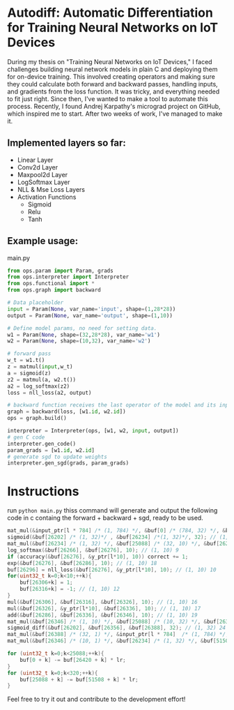 # Autodiff: Automatic Differentiation for Training Neural Networks on IoT Devices
During my thesis on "Training Neural Networks on IoT Devices," I faced challenges building neural network models in plain C and deploying them for on-device training. This involved creating operators and making sure they could calculate both forward and backward passes, handling inputs, and gradients from the loss function. It was tricky, and everything needed to fit just right. Since then, I've wanted to make a tool to automate this process. Recently, I found Andrej Karpathy's micrograd project on GitHub, which inspired me to start. After two weeks of work, I've managed to make it.

Implemented layers so far:
-----------------------
- Linear Layer
- Conv2d Layer
- Maxpool2d Layer
- LogSoftmax Layer
- NLL & Mse Loss Layers
- Activation Functions
    - Sigmoid
    - Relu
    - Tanh
 
Example usage:
-----------
main.py
```python
from ops.param import Param, grads
from ops.interpreter import Interpreter
from ops.functional import *
from ops.graph import backward

# Data placeholder
input = Param(None, var_name='input', shape=(1,28*28))
output = Param(None, var_name='output', shape=(1,10))

# Define model params, no need for setting data.
w1 = Param(None, shape=(32,28*28), var_name='w1')
w2 = Param(None, shape=(10,32), var_name='w2')

# forward pass
w_t = w1.t()
z = matmul(input,w_t)
a = sigmoid(z)
z2 = matmul(a, w2.t())
a2 = log_softmax(z2)
loss = nll_loss(a2, output)

# backward function receives the last operator of the model and its inputs
graph = backward(loss, [w1.id, w2.id])
ops = graph.build()

interpreter = Interpreter(ops, [w1, w2, input, output])
# gen C code
interpreter.gen_code()
param_grads = [w1.id, w2.id]
# generate sgd to update weights
interpreter.gen_sgd(grads, param_grads)
```

# Instructions
run 
```python main.py``` thiss command will generate and output the following code in c containg the forward + backward + sgd, ready to be used.
```c
mat_mul(&input_ptr[l * 784] /* (1, 784) */, &buf[0] /* (784, 32) */, &buf[26202] /* (1, 32) */, 1, 784, 784, 1, 784, 32, 1, 784); // (1, 32) 5
sigmoid(&buf[26202] /* (1, 32)*/ , &buf[26234] /*(1, 32)*/, 32); // (1, 32) 6
mat_mul(&buf[26234] /* (1, 32) */, &buf[25088] /* (32, 10) */, &buf[26266] /* (1, 10) */, 1, 32, 32, 1, 32, 10, 1, 32); // (1, 10) 8
log_softmax(&buf[26266], &buf[26276], 10); // (1, 10) 9
if (accuracy(&buf[26276], &y_ptr[l*10], 10)) correct += 1;
exp(&buf[26276], &buf[26286], 10); // (1, 10) 18
buf[26296] = nll_loss(&buf[26276], &y_ptr[l*10], 10); // (1, 10) 10
for(uint32_t k=0;k<10;++k){
    buf[26306+k] = 1;
    buf[26316+k] = -1; // (1, 10) 12
}
mul(&buf[26306], &buf[26316], &buf[26326], 10); // (1, 10) 16
mul(&buf[26326], &y_ptr[l*10], &buf[26336], 10); // (1, 10) 17
add(&buf[26286], &buf[26336], &buf[26346], 10); // (1, 10) 19
mat_mul(&buf[26346] /* (1, 10) */, &buf[25088] /* (10, 32) */, &buf[26356] /* (1, 32) */, 1, 10, 10, 1, 10, 32, 32, 1); // (1, 32) 23
sigmoid_diff(&buf[26202], &buf[26356], &buf[26388], 32); // (1, 32) 24
mat_mul(&buf[26388] /* (32, 1) */, &input_ptr[l * 784]  /* (1, 784) */, &buf[26420] /* (32, 784) */, 32, 1, 1, 32, 1, 784, 784, 1); // (32, 784) 27
mat_mul(&buf[26346] /* (10, 1) */, &buf[26234] /* (1, 32) */, &buf[51508] /* (10, 32) */, 10, 1, 1, 10, 1, 32, 32, 1); // (10, 32) 22

for (uint32_t k=0;k<25088;++k){
    buf[0 + k] -= buf[26420 + k] * lr;
}
for (uint32_t k=0;k<320;++k){
    buf[25088 + k] -= buf[51508 + k] * lr;
}
```
Feel free to try it out and contribute to the development effort!

